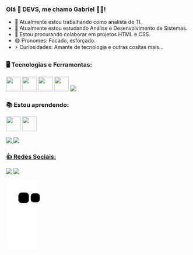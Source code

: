 
### Olá 👋 DEVS, me chamo Gabriel 🧑‍🎓! 

- 🔭 Atualmente estou trabalhando como analista de TI.
- 🌱 Atualmente estou estudando Análise e Desenvolvimento de Sistemas.
- 🤝 Estou procurando colaborar em projetos HTML e CSS.
- 😄 Pronomes: Focado, esforçado.
- ⚡ Curiosidades: Amante de tecnologia e outras cositas mais...


<h3>🖥️ Tecnologias e Ferramentas:</h3>

<img src="https://cdn.jsdelivr.net/gh/devicons/devicon/icons/git/git-original.svg" width="40" height="40"/> <img src="https://cdn.jsdelivr.net/gh/devicons/devicon/icons/github/github-original.svg" width="40" height="40"/> <img src="https://cdn.jsdelivr.net/gh/devicons/devicon/icons/cplusplus/cplusplus-original.svg" width="40" height="40"/> <img src="https://cdn.jsdelivr.net/gh/devicons/devicon/icons/mysql/mysql-original.svg" width="40" height="40"/> <img src="https://cdn.jsdelivr.net/gh/devicons/devicon/icons/microsoftsqlserver/microsoftsqlserver-plain.svg" width="40" heigth="40"/>
<br>  

<h3>📚 Estou aprendendo:</h3>

<img src="https://cdn.jsdelivr.net/gh/devicons/devicon/icons/html5/html5-original.svg" width="40" height="40"/> <img src="https://cdn.jsdelivr.net/gh/devicons/devicon/icons/css3/css3-original.svg" width="40" height="40"/>

<div>
<a href="https://github.com/devgabrielvieira">
<img height="135em" src="https://github-readme-stats.vercel.app/api?username=devgabrielvieira&show_icons=true&theme=transparent"/>
<img height="135em" src="https://github-readme-stats.vercel.app/api/top-langs/?username=devgabrielvieira&layout=compact&langs_count=7&theme=transparent"/>
</div>
 
<h3>👍 Redes Sociais:</h3> 


[<img src="https://img.shields.io/badge/linkedin-%230077B5.svg?&style=for-the-badge&logo=linkedin&logoColor=white" />](https://www.linkedin.com/in/devgabrielvieira/) [<img src = "https://img.shields.io/badge/instagram-%23E4405F.svg?&style=for-the-badge&logo=instagram&logoColor=white">](https://www.instagram.com/devgabrielvieira/)


![Snake animation](https://github.com/devgabrielvieira/devgabrielvieira/blob/output/github-contribution-grid-snake.svg)
